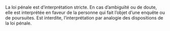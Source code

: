 La loi pénale est d’interprétation stricte.
En cas d’ambiguïté ou de doute, elle est interprétée en faveur de la personne qui fait l’objet d’une enquête ou de poursuites.
Est interdite, l’interprétation par analogie des dispositions de la loi pénale.